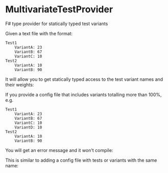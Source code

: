# MultivariateTestProvider
F# type provider for statically typed test variants

Given a text file with the format:

    Test1
    	VariantA: 23
    	VariantB: 67
    	VariantC: 10
    Test2
    	VariantA: 10
    	VariantB: 90

It will allow you to get statically typed access to the test variant names and their weights:

If you provide a config file that includes variants totalling more than 100%, e.g.

    Test1
    	VariantA: 23
    	VariantB: 67
    	VariantC: 10
    	VariantD: 10
    Test2
    	VariantA: 10
    	VariantB: 90

You will get an error message and it won't compile: 

This is similar to adding a config file with tests or variants with the same name:
